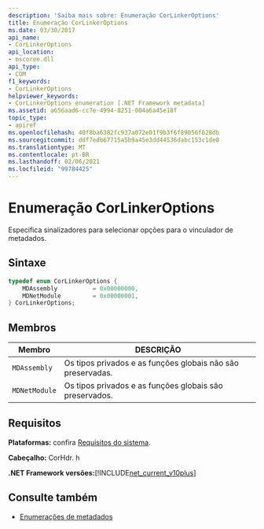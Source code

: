 ```yaml
---
description: 'Saiba mais sobre: Enumeração CorLinkerOptions'
title: Enumeração CorLinkerOptions
ms.date: 03/30/2017
api_name:
- CorLinkerOptions
api_location:
- mscoree.dll
api_type:
- COM
f1_keywords:
- CorLinkerOptions
helpviewer_keywords:
- CorLinkerOptions enumeration [.NET Framework metadata]
ms.assetid: a656aad6-cc7e-4994-8251-004a6a45e18f
topic_type:
- apiref
ms.openlocfilehash: 40f8ba6382fc937a072e01f9b3f6f89056f628db
ms.sourcegitcommit: ddf7edb67715a5b9a45e3dd44536dabc153c1de0
ms.translationtype: MT
ms.contentlocale: pt-BR
ms.lasthandoff: 02/06/2021
ms.locfileid: "99784425"
---
```

# <a name="corlinkeroptions-enumeration"></a>Enumeração CorLinkerOptions

Especifica sinalizadores para selecionar opções para o vinculador de metadados.  
  
## <a name="syntax"></a>Sintaxe  
  
```cpp  
typedef enum CorLinkerOptions {  
    MDAssembly          = 0x00000000,  
    MDNetModule         = 0x00000001,  
} CorLinkerOptions;  
```  
  
## <a name="members"></a>Membros  
  
|Membro|DESCRIÇÃO|  
|------------|-----------------|  
|`MDAssembly`|Os tipos privados e as funções globais não são preservadas.|  
|`MDNetModule`|Os tipos privados e as funções globais são preservados.|  
  
## <a name="requirements"></a>Requisitos  

 **Plataformas:** confira [Requisitos do sistema](../../get-started/system-requirements.md).  
  
 **Cabeçalho:** CorHdr. h  
  
 **.NET Framework versões:**[!INCLUDE[net_current_v10plus](../../../../includes/net-current-v10plus-md.md)]  
  
## <a name="see-also"></a>Consulte também

- [Enumerações de metadados](metadata-enumerations.md)
